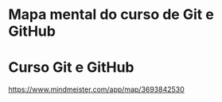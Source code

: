 # Mapa mental do curso de Git e GitHub
# Curso Git e GitHub

https://www.mindmeister.com/app/map/3693842530